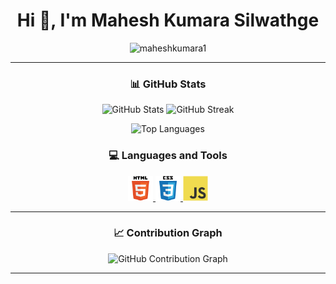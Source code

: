 <h1 align="center">Hi 👋, I'm Mahesh Kumara Silwathge</h1>
<p align="center">
  <img src="https://komarev.com/ghpvc/?username=maheshkumara1&label=Profile%20Views&color=0e75b6&style=flat" alt="maheshkumara1" />
</p>

---

<h3 align="center">📊 GitHub Stats</h3>
<p align="center">
  <img src="https://github-readme-stats.vercel.app/api?username=maheshK0901&show_icons=true&theme=tokyonight" alt="GitHub Stats" />
  <img src="https://github-readme-streak-stats.herokuapp.com/?user=maheshK0901&theme=tokyonight" alt="GitHub Streak" />
</p>
<p align="center">
  <img src="https://github-readme-stats.vercel.app/api/top-langs/?username=maheshK0901&layout=compact&theme=tokyonight" alt="Top Languages" />
</p>
<h3 align="center">💻 Languages and Tools</h3>
<p align="center">
  <a href="https://developer.mozilla.org/en-US/docs/Web/HTML" target="_blank">
    <img src="https://raw.githubusercontent.com/devicons/devicon/master/icons/html5/html5-original-wordmark.svg" alt="HTML" width="40" height="40" />
  </a>
  <a href="https://developer.mozilla.org/en-US/docs/Web/CSS" target="_blank">
    <img src="https://raw.githubusercontent.com/devicons/devicon/master/icons/css3/css3-original-wordmark.svg" alt="CSS" width="40" height="40" />
  </a>
  <a href="https://developer.mozilla.org/en-US/docs/Web/JavaScript" target="_blank">
    <img src="https://raw.githubusercontent.com/devicons/devicon/master/icons/javascript/javascript-original.svg" alt="JavaScript" width="40" height="40" />
  </a>
</p>

---

<h3 align="center">📈 Contribution Graph</h3>
<p align="center">
  <img src="https://github-readme-activity-graph.vercel.app/graph?username=maheshK0901&theme=tokyo-night" alt="GitHub Contribution Graph" />
</p>

---



